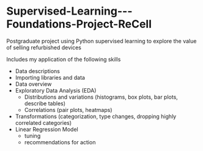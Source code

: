 # Supervised-Learning---Foundations-Project-ReCell
Postgraduate project using Python supervised learning to explore the value of selling refurbished devices 

Includes my application of the following skills 
- Data descriptions
- Importing libraries and data
- Data overview
- Exploratory Data Analysis (EDA)
    - Distributions and variations (histograms, box plots, bar plots, describe tables)
    - Correlations (pair plots, heatmaps)
- Transformations (categorization, type changes, dropping highly correlated categories)
- Linear Regression Model
    - tuning
    - recommendations for action 
